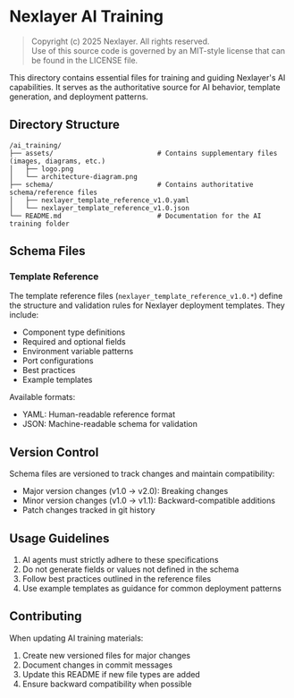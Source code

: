 # Nexlayer AI Training

> Copyright (c) 2025 Nexlayer. All rights reserved.  
> Use of this source code is governed by an MIT-style license that can be found in the LICENSE file.

This directory contains essential files for training and guiding Nexlayer's AI capabilities. It serves as the authoritative source for AI behavior, template generation, and deployment patterns.

## Directory Structure

```
/ai_training/
├── assets/                          # Contains supplementary files (images, diagrams, etc.)
│   ├── logo.png
│   └── architecture-diagram.png
├── schema/                          # Contains authoritative schema/reference files
│   ├── nexlayer_template_reference_v1.0.yaml
│   └── nexlayer_template_reference_v1.0.json
└── README.md                        # Documentation for the AI training folder
```

## Schema Files

### Template Reference
The template reference files (`nexlayer_template_reference_v1.0.*`) define the structure and validation rules for Nexlayer deployment templates. They include:

- Component type definitions
- Required and optional fields
- Environment variable patterns
- Port configurations
- Best practices
- Example templates

Available formats:
- YAML: Human-readable reference format
- JSON: Machine-readable schema for validation

## Version Control

Schema files are versioned to track changes and maintain compatibility:
- Major version changes (v1.0 → v2.0): Breaking changes
- Minor version changes (v1.0 → v1.1): Backward-compatible additions
- Patch changes tracked in git history

## Usage Guidelines

1. AI agents must strictly adhere to these specifications
2. Do not generate fields or values not defined in the schema
3. Follow best practices outlined in the reference files
4. Use example templates as guidance for common deployment patterns

## Contributing

When updating AI training materials:
1. Create new versioned files for major changes
2. Document changes in commit messages
3. Update this README if new file types are added
4. Ensure backward compatibility when possible
